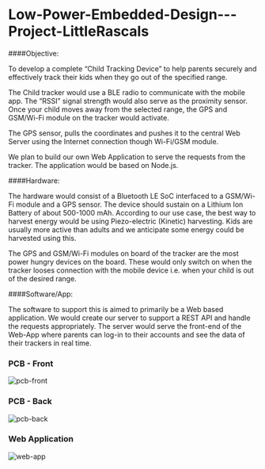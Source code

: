 # Low-Power-Embedded-Design---Project-LittleRascals

####Objective:

To develop a complete “Child Tracking Device” to help parents securely and effectively track their kids when they go out of the specified range.

The Child tracker would use a BLE radio to communicate with the mobile app. The “RSSI” signal strength would also serve as the proximity sensor. Once your child moves away from the selected range, the GPS and GSM/Wi-Fi module on the tracker would activate. 

The GPS sensor, pulls the coordinates and pushes it to the central Web Server using the Internet connection though Wi-Fi/GSM module.

We plan to build our own Web Application to serve the requests from the tracker. The application would be based on Node.js.

####Hardware:

The hardware would consist of a Bluetooth LE SoC interfaced to a GSM/Wi-Fi module and a GPS sensor. 
The device should sustain on a Lithium Ion Battery of about 500-1000 mAh.
According to our use case, the best way to harvest energy would be using Piezo-electric (Kinetic) harvesting. Kids are usually more active than adults and we anticipate some energy could be harvested using this. 

The GPS and GSM/Wi-Fi modules on board of the tracker are the most power hungry devices on the board. These would only switch on when the tracker looses connection with the mobile device i.e. when your child is out of the desired range.

####Software/App:

The software to support this is aimed to primarily be a Web based application. We would create our server to support a REST API and handle the requests appropriately. 
The server would serve the front-end of the Web-App where parents can log-in to their accounts and see the data of their trackers in real time.


### PCB - Front 
![pcb-front](https://github.com/berliarishabh/Low-Power-Embedded-Design---Project-LittleRascals/blob/master/Images/PCB%20-%20Front.jpg?raw=true)

### PCB - Back 
![pcb-back](https://github.com/berliarishabh/Low-Power-Embedded-Design---Project-LittleRascals/blob/master/Images/PCB%20-%20Back.jpg?raw=true)

### Web Application
![web-app](https://github.com/berliarishabh/Low-Power-Embedded-Design---Project-LittleRascals/blob/master/Images/Web%20App.png?raw=true)
